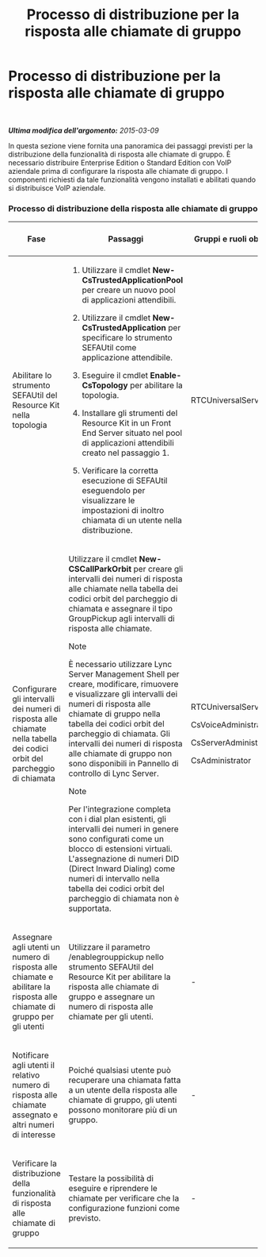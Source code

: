 ﻿---
title: Processo di distribuzione per la risposta alle chiamate di gruppo
TOCTitle: Processo di distribuzione per la risposta alle chiamate di gruppo
ms:assetid: 082daeac-e667-4e2d-b78d-8e0901f9f0e9
ms:mtpsurl: https://technet.microsoft.com/it-it/library/JJ945615(v=OCS.15)
ms:contentKeyID: 52062090
ms.date: 08/24/2015
mtps_version: v=OCS.15
ms.translationtype: HT
---

# Processo di distribuzione per la risposta alle chiamate di gruppo

 

_**Ultima modifica dell'argomento:** 2015-03-09_

In questa sezione viene fornita una panoramica dei passaggi previsti per la distribuzione della funzionalità di risposta alle chiamate di gruppo. È necessario distribuire Enterprise Edition o Standard Edition con VoIP aziendale prima di configurare la risposta alle chiamate di gruppo. I componenti richiesti da tale funzionalità vengono installati e abilitati quando si distribuisce VoIP aziendale.

### Processo di distribuzione della risposta alle chiamate di gruppo

<table>
<colgroup>
<col style="width: 25%" />
<col style="width: 25%" />
<col style="width: 25%" />
<col style="width: 25%" />
</colgroup>
<thead>
<tr class="header">
<th>Fase</th>
<th>Passaggi</th>
<th>Gruppi e ruoli obbligatori</th>
<th>Documentazione relativa alla distribuzione</th>
</tr>
</thead>
<tbody>
<tr class="odd">
<td><p>Abilitare lo strumento SEFAUtil del Resource Kit nella topologia</p></td>
<td><ol>
<li><p>Utilizzare il cmdlet <strong>New-CsTrustedApplicationPool</strong> per creare un nuovo pool di applicazioni attendibili.</p></li>
<li><p>Utilizzare il cmdlet <strong>New-CsTrustedApplication</strong> per specificare lo strumento SEFAUtil come applicazione attendibile.</p></li>
<li><p>Eseguire il cmdlet <strong>Enable-CsTopology</strong> per abilitare la topologia.</p></li>
<li><p>Installare gli strumenti del Resource Kit in un Front End Server situato nel pool di applicazioni attendibili creato nel passaggio 1.</p></li>
<li><p>Verificare la corretta esecuzione di SEFAUtil eseguendolo per visualizzare le impostazioni di inoltro chiamata di un utente nella distribuzione.</p></li>
</ol></td>
<td><p>RTCUniversalServerAdmins</p></td>
<td><p><a href="lync-server-2013-deploy-the-sefautil-tool.md">Distribuire lo strumento SEFAUtil</a></p></td>
</tr>
<tr class="even">
<td><p>Configurare gli intervalli dei numeri di risposta alle chiamate nella tabella dei codici orbit del parcheggio di chiamata</p></td>
<td><p>Utilizzare il cmdlet <strong>New-CSCallParkOrbit</strong> per creare gli intervalli dei numeri di risposta alle chiamate nella tabella dei codici orbit del parcheggio di chiamata e assegnare il tipo GroupPickup agli intervalli di risposta alle chiamate.</p>
<div class="alert">

> [!NOTE]
> È necessario utilizzare Lync Server Management Shell per creare, modificare, rimuovere e visualizzare gli intervalli dei numeri di risposta alle chiamate di gruppo nella tabella dei codici orbit del parcheggio di chiamata. Gli intervalli dei numeri di risposta alle chiamate di gruppo non sono disponibili in Pannello di controllo di Lync Server.


</div>
<div class="alert">

> [!NOTE]
> Per l'integrazione completa con i dial plan esistenti, gli intervalli dei numeri in genere sono configurati come un blocco di estensioni virtuali. L'assegnazione di numeri DID (Direct Inward Dialing) come numeri di intervallo nella tabella dei codici orbit del parcheggio di chiamata non è supportata.


</div></td>
<td><p>RTCUniversalServerAdmins</p>
<p>CsVoiceAdministrator</p>
<p>CsServerAdministrator</p>
<p>CsAdministrator</p></td>
<td><p><a href="lync-server-2013-configure-call-pickup-group-numbers.md">Configurare i numeri per la risposta alle chiamate di gruppo</a></p></td>
</tr>
<tr class="odd">
<td><p>Assegnare agli utenti un numero di risposta alle chiamate e abilitare la risposta alle chiamate di gruppo per gli utenti</p></td>
<td><p>Utilizzare il parametro /enablegrouppickup nello strumento SEFAUtil del Resource Kit per abilitare la risposta alle chiamate di gruppo e assegnare un numero di risposta alle chiamate per gli utenti.</p></td>
<td><p>-</p></td>
<td><p><a href="lync-server-2013-enable-group-call-pickup-for-users-and-assign-a-group-number.md">Abilitare la risposta alle chiamate di gruppo per gli utenti e assegnare un numero di gruppo</a></p></td>
</tr>
<tr class="even">
<td><p>Notificare agli utenti il relativo numero di risposta alle chiamate assegnato e altri numeri di interesse</p></td>
<td><p>Poiché qualsiasi utente può recuperare una chiamata fatta a un utente della risposta alle chiamate di gruppo, gli utenti possono monitorare più di un gruppo.</p></td>
<td><p>-</p></td>
<td><p><a href="lync-server-2013-communicate-group-call-pickup-assignment-to-users.md">Comunicare l'assegnazione della risposta alle chiamate di gruppo agli utenti</a></p></td>
</tr>
<tr class="odd">
<td><p>Verificare la distribuzione della funzionalità di risposta alle chiamate di gruppo</p></td>
<td><p>Testare la possibilità di eseguire e riprendere le chiamate per verificare che la configurazione funzioni come previsto.</p></td>
<td><p>-</p></td>
<td><p><a href="lync-server-2013-optional-verify-the-group-call-pickup-deployment.md">(Facoltativo) Verificare la distribuzione della risposta alle chiamate di gruppo</a></p></td>
</tr>
</tbody>
</table>

